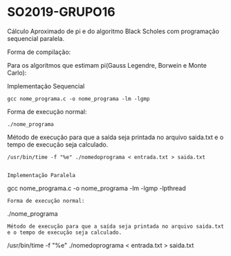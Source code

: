 # SO2019-GRUPO16
Cálculo Aproximado de pi e do algoritmo Black Scholes com programação sequencial paralela.

Forma de compilação:

Para os algoritmos que estimam pi(Gauss Legendre, Borwein e Monte Carlo):

Implementação Sequencial
```
gcc nome_programa.c -o nome_programa -lm -lgmp 
```
Forma de execução normal:
```
./nome_programa
```
Método de execução para que a saída seja printada no arquivo saida.txt e o tempo de execução seja calculado.
```
/usr/bin/time -f "%e" ./nomedoprograma < entrada.txt > saida.txt


Implementação Paralela
```
gcc nome_programa.c -o nome_programa -lm -lgmp -lpthread
```
Forma de execução normal:
```
./nome_programa
```
Método de execução para que a saída seja printada no arquivo saida.txt e o tempo de execução seja calculado.
```
/usr/bin/time -f "%e" ./nomedoprograma < entrada.txt > saida.txt
